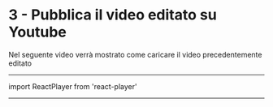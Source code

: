# 3 - Pubblica il video editato su Youtube
 

Nel seguente video verrà mostrato come caricare il video precedentemente editato  

---

import ReactPlayer from 'react-player'

<ReactPlayer controls url='https://youtu.be/kdbz0fA5k0E' />

---


